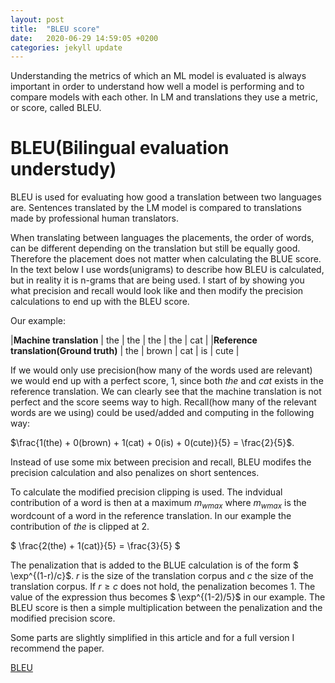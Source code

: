 ```yaml
---
layout: post
title:  "BLEU score"
date:   2020-06-29 14:59:05 +0200
categories: jekyll update
---
```


Understanding the metrics of which an ML model is evaluated is always important in order to understand how well a model is performing and to compare models with each other. In LM and translations they use a metric, or score, called BLEU.

# BLEU(Bilingual evaluation understudy)
BLEU is used for evaluating how good a translation between two languages are. Sentences translated by the LM model is compared to translations made by professional human translators.

When translating between languages the placements, the order of words, can be different depending on the translation but still be equally good. Therefore the placement does not matter when calculating the BLUE score. In the text below I use words(unigrams) to describe how BLEU is calculated, but in reality it is n-grams that are being used. I start of by showing you what precision and recall would look like and then modify the precision calculations to end up with the BLEU score.

Our example:

|**Machine translation** | the  | the  | the  | the  | cat  |
|**Reference translation(Ground truth)** | the | brown   |  cat  | is   | cute   |

If we would only use precision(how many of the words used are relevant) we would end up with a perfect score, 1, since both *the* and *cat* exists in the reference translation.
We can clearly see that the machine translation is not perfect and the score seems way to high. Recall(how many of the relevant words are we using) could be used/added and computing in the following way:

$\frac{1(the) + 0(brown) + 1(cat) + 0(is) + 0(cute)}{5} = \frac{2}{5}$.

Instead of use some mix between precision and recall, BLEU modifes the precision calculation and also penalizes on short sentences.

To calculate the modified precision clipping is used. The indvidual contribution of a word is then at a maximum $m_{wmax}$ where $m_{wmax}$ is the wordcount of a word in the reference translation. In our example the contribution of *the* is clipped at 2.

$ \frac{2(the) + 1(cat)}{5} = \frac{3}{5} $

The penalization that is added to the BLUE calculation is of the form $ \exp^{(1-r)/c}$. $r$ is the size of the translation corpus and $c$ the size of the translation corpus. If $r\geq c$ does not hold, the penalization becomes 1.
The value of the expression thus becomes
$ \exp^{(1-2)/5}$
in our example. The BLEU score is then a simple multiplication between the penalization and the modified precision score.

Some parts are slightly simplified in this article and for a full version I recommend the paper. 

[BLEU](https://www.aclweb.org/anthology/P02-1040.pdf)